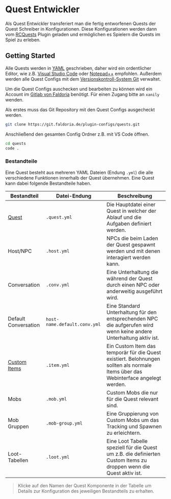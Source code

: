 # Quest Entwickler

Als Quest Entwickler transferiert man die fertig entworfenen Quests der Quest Schreiber in Konfigurationen. Diese Konfigurationen werden dann vom [RCQuests](../README.md) Plugin geladen und ermöglichen es Spielern die Quests im Spiel zu erleben.

## Getting Started

Alle Quests werden in [YAML](https://de.wikipedia.org/wiki/YAML) geschrieben, daher wird ein ordentlicher Editor, wie z.B. [Visual Studio Code](https://code.visualstudio.com/) oder [Notepad++](https://notepad-plus-plus.org/) empfohlen.
Außerdem werden alle Quest Configs mit dem [Versionskontroll-System Git](https://git-scm.com/downloads) verwaltet.

Um die Quest Configs auschecken und bearbeiten zu können wird ein Account im [Gitlab von Faldoria](https://git.faldoria.de/) benötigt. Für einen Zugang bitte an `xanily` wenden.

Als erstes muss das Git Repository mit den Quest Configs ausgecheckt werden.

```sh
git clone https://git.faldoria.de/plugin-configs/quests.git
```

Anschließend den gesamten Config Ordner z.B. mit VS Code öffnen.

```sh
cd quests
code .
```

### Bestandteile

Eine Quest besteht aus mehreren YAML Dateien (Endung `.yml`) die alle verschiedene Funktionen innerhalb der Quest übernehmen. Eine Quest kann dabei folgende Bestandteile haben.

| Bestandteil                                                                                        | Datei-Endung                 | Beschreibung                                                                                                                       |
| -------------------------------------------------------------------------------------------------- | ---------------------------- | ---------------------------------------------------------------------------------------------------------------------------------- |
| [Quest](QUEST-CONFIG.md)                                                                           | `.quest.yml`                 | Die Hauptdatei einer Quest in welcher der Ablauf und die Aufgaben definiert werden.                                                |
| Host/NPC                                                                                           | `.host.yml`                  | NPCs die beim Laden der Quest gespawnt werden und mit denen interagiert werden kann.                                               |
| Conversation                                                                                       | `.conv.yml`                  | Eine Unterhaltung die während der Quest durch einen NPC oder anderweitig ausgeführt wird.                                          |
| Default Conversation                                                                               | `host-name.default.conv.yml` | Eine Standard Unterhaltung für den entsprechenden NPC die aufgerufen wird wenn keine andere Unterhaltung aktiv ist.                |
| [Custom Items](https://git.faldoria.de/raidcraft/rcitems/blob/master/docs/ADMIN.md#config-dateien) | `.item.yml`                  | Ein Custom Item das temporär für die Quest existiert. Belohnungen sollten als normale Items über das Webinterface angelegt werden. |
| Mobs                                                                                               | `.mob.yml`                   | Custom Mobs die nur für die Quest relevant sind.                                                                                   |
| Mob Gruppen                                                                                        | `.mob-group.yml`             | Eine Gruppierung von Custom Mobs um das Tracking und Spawnen zu erleichtern.                                                       |
| Loot-Tabellen                                                                                      | `.loot.yml`                  | Eine Loot Tabelle speziell für die Quest um z.B. die definierten Custom Items zu droppen wenn die Quest aktiv ist.                 |

> Klicke auf den Namen der Quest Komponente in der Tabelle um Details zur Konfiguration des jeweiligen Bestandteils zu erhalten.

